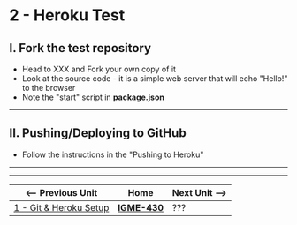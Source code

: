 # 2 - Heroku Test

## I. Fork the test repository

- Head to XXX and Fork your own copy of it
- Look at the source code - it is a simple web server that will echo "Hello!" to the browser
- Note the "start" script in **package.json**

---

## II. Pushing/Deploying to GitHub
- Follow the instructions in the "Pushing to Heroku"

---
---

| <-- Previous Unit | Home | Next Unit -->
| --- | --- | --- 
| [1 - Git & Heroku Setup](1-git-and-heroku-setup.md)  |  [**IGME-430**](../) | ???

